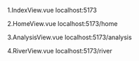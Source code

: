1.IndexView.vue
    localhost:5173

2.HomeView.vue
    localhost:5173/home

3.AnalysisView.vue
    localhost:5173/analysis

4.RiverView.vue
    localhost:5173/river